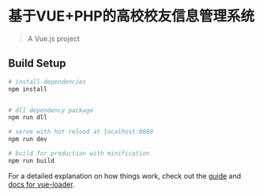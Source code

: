 # 基于VUE+PHP的高校校友信息管理系统

> A Vue.js project

## Build Setup

``` bash
# install dependencies
npm install


# dll dependency package
npm run dll

# serve with hot reload at localhost:8080
npm run dev

# build for production with minification
npm run build

```

For a detailed explanation on how things work, check out the [guide](http://vuejs-templates.github.io/webpack/) and [docs for vue-loader](http://vuejs.github.io/vue-loader).
